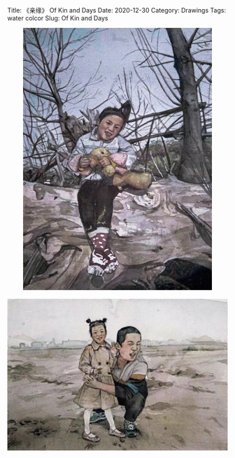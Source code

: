 Title: 《亲缘》 Of Kin and Days
Date: 2020-12-30
Category: Drawings
Tags: water colcor
Slug: Of Kin and Days


<div style="display:  flex; flex-wrap: wrap; gap: 20px; justify-content: center;">
  <img src="../images/Of-Kin-and-Days.jpg" alt="A Peaceful Bed 1" style="max-width: 100%; max-height: 600px; height: auto; object-fit: contain;">
  <img src="../images/Of-Kin-and-Days2.jpg" alt="A Peaceful Bed 1" style="max-width: 100%; max-height: 600px; height: auto; object-fit: contain;">
</div>

